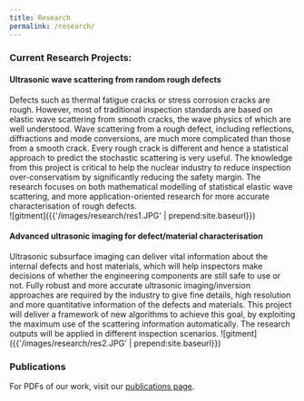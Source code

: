 ```yaml
---
title: Research
permalink: /research/
---
```




### Current Research Projects:



#### Ultrasonic wave scattering from random rough defects

Defects such as thermal fatigue cracks or stress corrosion cracks are rough. However, most of traditional inspection standards are based on elastic wave scattering from smooth cracks, the wave physics of which are well understood. Wave scattering from a rough defect, including reflections, diffractions and mode conversions, are much more complicated than those from a smooth crack. Every rough crack is different and hence a statistical approach to predict the stochastic scattering is very useful. The knowledge from this project is critical to help the nuclear industry to reduce inspection over-conservatism by significantly reducing the safety margin. The research focuses on both mathematical modelling of statistical elastic wave scattering, and more application-oriented research for more accurate characterisation of rough defects.  
![gitment]({{'/images/research/res1.JPG' | prepend:site.baseurl}})


#### Advanced ultrasonic imaging for defect/material characterisation
Ultrasonic subsurface imaging can deliver vital information about the internal defects and host materials, which will help inspectors make decisions of whether the engineering components are still safe to use or not. Fully robust and more accurate ultrasonic imaging/inversion approaches are required by the industry to give fine details, high resolution and more quantitative information of the defects and materials. This project will deliver a framework of new algorithms to achieve this goal, by exploiting the maximum use of the scattering information automatically. The research outputs will be applied in different inspection scenarios. 
![gitment]({{'/images/research/res2.JPG' | prepend:site.baseurl}})


### Publications

For PDFs of our work, visit our [publications page](http://USTUltrasound.github.io/publication/). 
